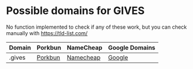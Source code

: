 # Possible domains for GIVES

No function implemented to check if any of these work, but you can check manually with https://tld-list.com/

| Domain | Porkbun | NameCheap | Google Domains |
|---|---|---|---|
| .gives | [Porkbun](https://porkbun.com/checkout/search?prb=e814663da1&tlds=&idnLanguage=&search=search&q=.gives) | [Namecheap](https://www.namecheap.com/domains/registration/results/?domain=.gives) | [Google](https://domains.google.com/registrar/search?searchTerm=.gives) |
